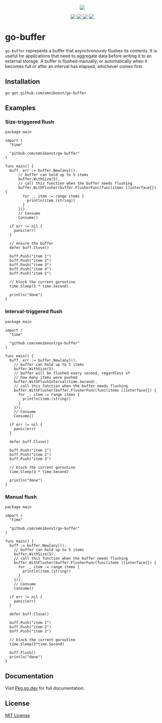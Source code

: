 <p align="center">
  <img src="gopher.png">
</p>
<p align="center">
  <img src="https://img.shields.io/github/workflow/status/omniboost/go-buffer/Go?style=flat-square">
  <a href="https://github.com/omniboost/go-buffer/blob/master/LICENSE">
    <img src="https://img.shields.io/github/license/omniboost/go-buffer?color=blue&style=flat-square">
  </a>
  <img src="https://img.shields.io/github/go-mod/go-version/omniboost/go-buffer?style=flat-square">
  <a href="https://pkg.go.dev/github.com/omniboost/go-buffer">
    <img src="https://img.shields.io/badge/Go-reference-blue?style=flat-square">
  </a>
</p>

# go-buffer

`go-buffer` represents a buffer that asynchronously flushes its contents. It is useful for applications that need to aggregate data before writing it to an external storage. A buffer is flushed manually, or automatically when it becomes full or after an interval has elapsed, whichever comes first.

## Installation

    go get github.com/omniboost/go-buffer

## Examples

### Size-triggered flush

```golang
package main

import (
  "time"

  "github.com/omniboost/go-buffer"
)

func main() {
  buff, err := buffer.New[any]().
      // buffer can hold up to 5 items
      buffer.WithSize(5).
      // call this function when the buffer needs flushing
      buffer.WithFlusher(buffer.FlusherFunc(func(items []interface{}) {
        for _, item := range items {
          println(item.(string))
        }
      })).
      // Consume
      Consume()

  if err != nil {
    panic(err)
  }

  // ensure the buffer
  defer buff.Close()

  buff.Push("item 1")
  buff.Push("item 2")
  buff.Push("item 3")
  buff.Push("item 4")
  buff.Push("item 5")

  // block the current goroutine
  time.Sleep(3 * time.Second)

  println("done")
}
```

### Interval-triggered flush

```golang
package main

import (
  "time"

  "github.com/omniboost/go-buffer"
)

func main() {
  buff, err := buffer.New[any]().
    // buffer can hold up to 5 items
    buffer.WithSize(5).
    // buffer will be flushed every second, regardless of
    // how many items were pushed
    buffer.WithFlushInterval(time.Second).
    // call this function when the buffer needs flushing
    buffer.WithFlusher(buffer.FlusherFunc(func(items []interface{}) {
      for _, item := range items {
        println(item.(string))
      }
    })).
    // Consume
    Consume()

  if err != nil {
    panic(err)
  }

  defer buff.Close()

  buff.Push("item 1")
  buff.Push("item 2")
  buff.Push("item 3")

  // block the current goroutine
  time.Sleep(3 * time.Second)

  println("done")
}
```

### Manual flush

```golang
package main

import (
  "time"

  "github.com/omniboost/go-buffer"
)

func main() {
  buff := buffer.New[any]().
    // buffer can hold up to 5 items
    buffer.WithSize(5).
    // call this function when the buffer needs flushing
    buffer.WithFlusher(buffer.FlusherFunc(func(items []interface{}) {
      for _, item := range items {
        println(item.(string))
      }
    })).
    // Consume
    Consume()

  if err != nil {
    panic(err)
  }

  defer buff.Close()

  buff.Push("item 1")
  buff.Push("item 2")
  buff.Push("item 3")

  // block the current goroutine
  time.Sleep(3*time.Second)

  buff.Flush()
  println("done")
}
```

## Documentation

Visit [Pkg.go.dev](https://pkg.go.dev/github.com/omniboost/go-buffer) for full documentation.

## License

[MIT License](https://github.com/omniboost/go-buffer/blob/master/LICENSE)
